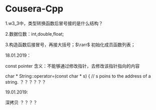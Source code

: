 # Cousera-Cpp
1.w3_3中，类型转换函数后冒号接的是什么结构？

2.数据位数：int,double,float;

3.构造函数后接冒号，再接大括号；$\rarr$ 初始化成员函数列表；



18.01.2019：

const pointer 含义：不能够通过修改指针，去修改该指针指向的内容

char * String::operator=(const char * s) { // s poins to the address of a string. ？？？？？？



19.01.2019:

深拷贝 ？？？？

